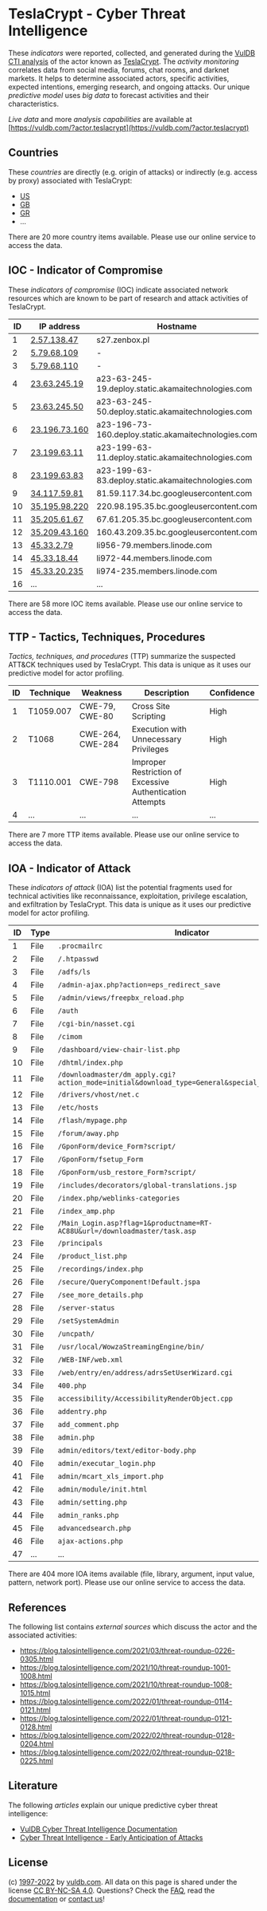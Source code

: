 # TeslaCrypt - Cyber Threat Intelligence

These _indicators_ were reported, collected, and generated during the [VulDB CTI analysis](https://vuldb.com/?kb.cti) of the actor known as [TeslaCrypt](https://vuldb.com/?actor.teslacrypt). The _activity monitoring_ correlates data from social media, forums, chat rooms, and darknet markets. It helps to determine associated actors, specific activities, expected intentions, emerging research, and ongoing attacks. Our unique _predictive model_ uses _big data_ to forecast activities and their characteristics.

_Live data_ and more _analysis capabilities_ are available at [https://vuldb.com/?actor.teslacrypt](https://vuldb.com/?actor.teslacrypt)

## Countries

These _countries_ are directly (e.g. origin of attacks) or indirectly (e.g. access by proxy) associated with TeslaCrypt:

* [US](https://vuldb.com/?country.us)
* [GB](https://vuldb.com/?country.gb)
* [GR](https://vuldb.com/?country.gr)
* ...

There are 20 more country items available. Please use our online service to access the data.

## IOC - Indicator of Compromise

These _indicators of compromise_ (IOC) indicate associated network resources which are known to be part of research and attack activities of TeslaCrypt.

ID | IP address | Hostname | Campaign | Confidence
-- | ---------- | -------- | -------- | ----------
1 | [2.57.138.47](https://vuldb.com/?ip.2.57.138.47) | s27.zenbox.pl | - | High
2 | [5.79.68.109](https://vuldb.com/?ip.5.79.68.109) | - | - | High
3 | [5.79.68.110](https://vuldb.com/?ip.5.79.68.110) | - | - | High
4 | [23.63.245.19](https://vuldb.com/?ip.23.63.245.19) | a23-63-245-19.deploy.static.akamaitechnologies.com | - | High
5 | [23.63.245.50](https://vuldb.com/?ip.23.63.245.50) | a23-63-245-50.deploy.static.akamaitechnologies.com | - | High
6 | [23.196.73.160](https://vuldb.com/?ip.23.196.73.160) | a23-196-73-160.deploy.static.akamaitechnologies.com | - | High
7 | [23.199.63.11](https://vuldb.com/?ip.23.199.63.11) | a23-199-63-11.deploy.static.akamaitechnologies.com | - | High
8 | [23.199.63.83](https://vuldb.com/?ip.23.199.63.83) | a23-199-63-83.deploy.static.akamaitechnologies.com | - | High
9 | [34.117.59.81](https://vuldb.com/?ip.34.117.59.81) | 81.59.117.34.bc.googleusercontent.com | - | Medium
10 | [35.195.98.220](https://vuldb.com/?ip.35.195.98.220) | 220.98.195.35.bc.googleusercontent.com | - | Medium
11 | [35.205.61.67](https://vuldb.com/?ip.35.205.61.67) | 67.61.205.35.bc.googleusercontent.com | - | Medium
12 | [35.209.43.160](https://vuldb.com/?ip.35.209.43.160) | 160.43.209.35.bc.googleusercontent.com | - | Medium
13 | [45.33.2.79](https://vuldb.com/?ip.45.33.2.79) | li956-79.members.linode.com | - | High
14 | [45.33.18.44](https://vuldb.com/?ip.45.33.18.44) | li972-44.members.linode.com | - | High
15 | [45.33.20.235](https://vuldb.com/?ip.45.33.20.235) | li974-235.members.linode.com | - | High
16 | ... | ... | ... | ...

There are 58 more IOC items available. Please use our online service to access the data.

## TTP - Tactics, Techniques, Procedures

_Tactics, techniques, and procedures_ (TTP) summarize the suspected ATT&CK techniques used by TeslaCrypt. This data is unique as it uses our predictive model for actor profiling.

ID | Technique | Weakness | Description | Confidence
-- | --------- | -------- | ----------- | ----------
1 | T1059.007 | CWE-79, CWE-80 | Cross Site Scripting | High
2 | T1068 | CWE-264, CWE-284 | Execution with Unnecessary Privileges | High
3 | T1110.001 | CWE-798 | Improper Restriction of Excessive Authentication Attempts | High
4 | ... | ... | ... | ...

There are 7 more TTP items available. Please use our online service to access the data.

## IOA - Indicator of Attack

These _indicators of attack_ (IOA) list the potential fragments used for technical activities like reconnaissance, exploitation, privilege escalation, and exfiltration by TeslaCrypt. This data is unique as it uses our predictive model for actor profiling.

ID | Type | Indicator | Confidence
-- | ---- | --------- | ----------
1 | File | `.procmailrc` | Medium
2 | File | `/.htpasswd` | Medium
3 | File | `/adfs/ls` | Medium
4 | File | `/admin-ajax.php?action=eps_redirect_save` | High
5 | File | `/admin/views/freepbx_reload.php` | High
6 | File | `/auth` | Low
7 | File | `/cgi-bin/nasset.cgi` | High
8 | File | `/cimom` | Low
9 | File | `/dashboard/view-chair-list.php` | High
10 | File | `/dhtml/index.php` | High
11 | File | `/downloadmaster/dm_apply.cgi?action_mode=initial&download_type=General&special_cgi=get_language` | High
12 | File | `/drivers/vhost/net.c` | High
13 | File | `/etc/hosts` | Medium
14 | File | `/flash/mypage.php` | High
15 | File | `/forum/away.php` | High
16 | File | `/GponForm/device_Form?script/` | High
17 | File | `/GponForm/fsetup_Form` | High
18 | File | `/GponForm/usb_restore_Form?script/` | High
19 | File | `/includes/decorators/global-translations.jsp` | High
20 | File | `/index.php/weblinks-categories` | High
21 | File | `/index_amp.php` | High
22 | File | `/Main_Login.asp?flag=1&productname=RT-AC88U&url=/downloadmaster/task.asp` | High
23 | File | `/principals` | Medium
24 | File | `/product_list.php` | High
25 | File | `/recordings/index.php` | High
26 | File | `/secure/QueryComponent!Default.jspa` | High
27 | File | `/see_more_details.php` | High
28 | File | `/server-status` | High
29 | File | `/setSystemAdmin` | High
30 | File | `/uncpath/` | Medium
31 | File | `/usr/local/WowzaStreamingEngine/bin/` | High
32 | File | `/WEB-INF/web.xml` | High
33 | File | `/web/entry/en/address/adrsSetUserWizard.cgi` | High
34 | File | `400.php` | Low
35 | File | `accessibility/AccessibilityRenderObject.cpp` | High
36 | File | `addentry.php` | Medium
37 | File | `add_comment.php` | High
38 | File | `admin.php` | Medium
39 | File | `admin/editors/text/editor-body.php` | High
40 | File | `admin/executar_login.php` | High
41 | File | `admin/mcart_xls_import.php` | High
42 | File | `admin/module/init.html` | High
43 | File | `admin/setting.php` | High
44 | File | `admin_ranks.php` | High
45 | File | `advancedsearch.php` | High
46 | File | `ajax-actions.php` | High
47 | ... | ... | ...

There are 404 more IOA items available (file, library, argument, input value, pattern, network port). Please use our online service to access the data.

## References

The following list contains _external sources_ which discuss the actor and the associated activities:

* https://blog.talosintelligence.com/2021/03/threat-roundup-0226-0305.html
* https://blog.talosintelligence.com/2021/10/threat-roundup-1001-1008.html
* https://blog.talosintelligence.com/2021/10/threat-roundup-1008-1015.html
* https://blog.talosintelligence.com/2022/01/threat-roundup-0114-0121.html
* https://blog.talosintelligence.com/2022/01/threat-roundup-0121-0128.html
* https://blog.talosintelligence.com/2022/02/threat-roundup-0128-0204.html
* https://blog.talosintelligence.com/2022/02/threat-roundup-0218-0225.html

## Literature

The following _articles_ explain our unique predictive cyber threat intelligence:

* [VulDB Cyber Threat Intelligence Documentation](https://vuldb.com/?kb.cti)
* [Cyber Threat Intelligence - Early Anticipation of Attacks](https://www.scip.ch/en/?labs.20201022)

## License

(c) [1997-2022](https://vuldb.com/?kb.changelog) by [vuldb.com](https://vuldb.com/?kb.about). All data on this page is shared under the license [CC BY-NC-SA 4.0](https://creativecommons.org/licenses/by-nc-sa/4.0/). Questions? Check the [FAQ](https://vuldb.com/?kb.faq), read the [documentation](https://vuldb.com/?kb) or [contact us](https://vuldb.com/?contact)!

